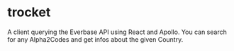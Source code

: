 # trocket

A client querying the Everbase API using React and Apollo. You can search for any Alpha2Codes and get infos about the given Country.
